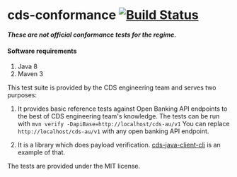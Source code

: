# cds-conformance [![Build Status](https://travis-ci.com/ConsumerDataStandardsAustralia/cds-conformance.svg?branch=master)](https://travis-ci.com/ConsumerDataStandardsAustralia/cds-conformance)
 
***These are not official conformance tests for the regime.*** 

#### Software requirements

1. Java 8
2. Maven 3

This test suite is provided by the CDS engineering team and serves two purposes:

1. It provides basic reference tests against Open Banking API endpoints to the best of CDS engineering team's knowledge. The tests can be run with
```mvn verify -DapiBase=http://localhost/cds-au/v1``` You can replace `http://localhost/cds-au/v1` 
with any open banking API endpoint.

2. It is a library which does payload verification. [cds-java-client-cli](https://github.com/ConsumerDataStandardsAustralia/cds-client-java-cli)
is an example of that.

The tests are provided under the MIT license.
